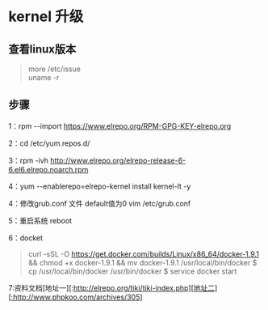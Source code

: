 # kernel 升级 

## 查看linux版本  
> more /etc/issue  
> uname -r


## 步骤

1：rpm --import https://www.elrepo.org/RPM-GPG-KEY-elrepo.org

2：cd /etc/yum.repos.d/

3：rpm -ivh http://www.elrepo.org/elrepo-release-6-6.el6.elrepo.noarch.rpm

4：yum --enablerepo=elrepo-kernel install kernel-lt -y

4：修改grub.conf 文件 default值为0   vim /etc/grub.conf


5：重启系统 reboot

6：docket
> curl -sSL -O https://get.docker.com/builds/Linux/x86_64/docker-1.9.1 && chmod +x docker-1.9.1 && mv docker-1.9.1 /usr/local/bin/docker
> $ cp /usr/local/bin/docker /usr/bin/docker
> $ service docker start


7:资料文档[地址一][:http://elrepo.org/tiki/tiki-index.php][地址二][:http://www.phpkoo.com/archives/305]

